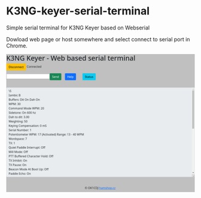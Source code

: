 # K3NG-keyer-serial-terminal
Simple serial terminal for K3NG Keyer based on Webserial 

Dowload web page or host somewhere and select connect to serial port in Chrome.

![Image](https://raw.githubusercontent.com/ok1cdj/K3NG-keyer-serial-terminal/main/img/serial-terminal.png)
